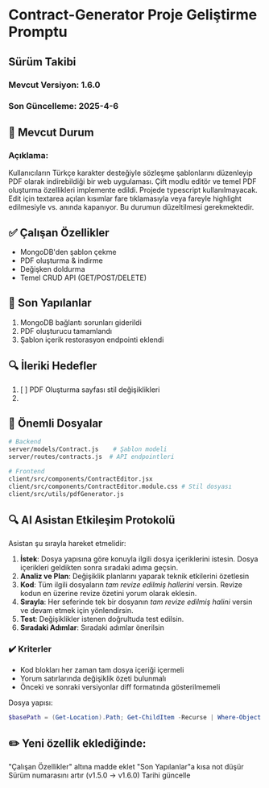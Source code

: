 # Contract-Generator Proje Geliştirme Promptu
## Sürüm Takibi
### Mevcut Versiyon: 1.6.0  
### Son Güncelleme: 2025-4-6  

## 📌 Mevcut Durum
### Açıklama:  
Kullanıcıların Türkçe karakter desteğiyle sözleşme şablonlarını düzenleyip PDF olarak indirebildiği bir web uygulaması. Çift modlu editör ve temel PDF oluşturma özellikleri implemente edildi. Projede typescript kullanılmayacak. Edit için textarea açılan kısımlar fare tıklamasıyla veya fareyle highlight edilmesiyle vs. anında kapanıyor. Bu durumun düzeltilmesi gerekmektedir.

## ✅ Çalışan Özellikler
- MongoDB'den şablon çekme
- PDF oluşturma & indirme
- Değişken doldurma
- Temel CRUD API (GET/POST/DELETE)

## 🔧 Son Yapılanlar
1. MongoDB bağlantı sorunları giderildi
2. PDF oluşturucu tamamlandı
3. Şablon içerik restorasyon endpointi eklendi

## 🔍 İleriki Hedefler
1. [ ] PDF Oluşturma sayfası stil değişiklikleri
2. 

## 📂 Önemli Dosyalar
```bash
# Backend
server/models/Contract.js    # Şablon modeli
server/routes/contracts.js  # API endpointleri

# Frontend
client/src/components/ContractEditor.jsx
client/src/components/ContractEditor.module.css # Stil dosyası
client/src/utils/pdfGenerator.js
```

## 🔍 AI Asistan Etkileşim Protokolü 
Asistan şu sırayla hareket etmelidir:
1. **İstek**: Dosya yapısına göre konuyla ilgili dosya içeriklerini istesin. Dosya içerikleri geldikten sonra sıradaki adıma geçsin.
2. **Analiz ve Plan**: Değişiklik planlarını yaparak teknik etkilerini özetlesin
3. **Kod**: Tüm ilgili dosyaların *tam revize edilmiş hallerini* versin. Revize kodun en üzerine revize özetini yorum olarak eklesin.
4. **Sırayla**: Her seferinde tek bir dosyanın *tam revize edilmiş halini* versin ve devam etmek için yönlendirsin.
5. **Test**: Değişiklikler istenen doğrultuda test edilsin.
6. **Sıradaki Adımlar**: Sıradaki adımlar önerilsin

### ✔️ Kriterler
- Kod blokları her zaman tam dosya içeriği içermeli
- Yorum satırlarında değişiklik özeti bulunmalı
- Önceki ve sonraki versiyonlar diff formatında gösterilmemeli


Dosya yapısı: 



```powershell
$basePath = (Get-Location).Path; Get-ChildItem -Recurse | Where-Object { $_.FullName -notmatch "\\node_modules\\" -and $_.FullName -notmatch "\\.env$" -and $_.FullName -notmatch "\\.git\\" -and $_.FullName -notmatch "\\.lock$" -and $_.FullName -notmatch "\\.log$" -and $_.FullName -notmatch "\\.cache\\" -and $_.FullName -notmatch "\\dist\\" -and $_.FullName -notmatch "\\build\\" -and ($_.PSIsContainer -or $_.Extension -match '\.(js|jsx|ts|tsx|json|html|css|scss)$') } | ForEach-Object { $_.FullName.Replace($basePath, "").TrimStart("\") }
```
## ✏️ Yeni özellik eklediğinde:
"Çalışan Özellikler" altına madde eklet
"Son Yapılanlar"a kısa not düşür
Sürüm numarasını artır (v1.5.0 → v1.6.0)
Tarihi güncelle